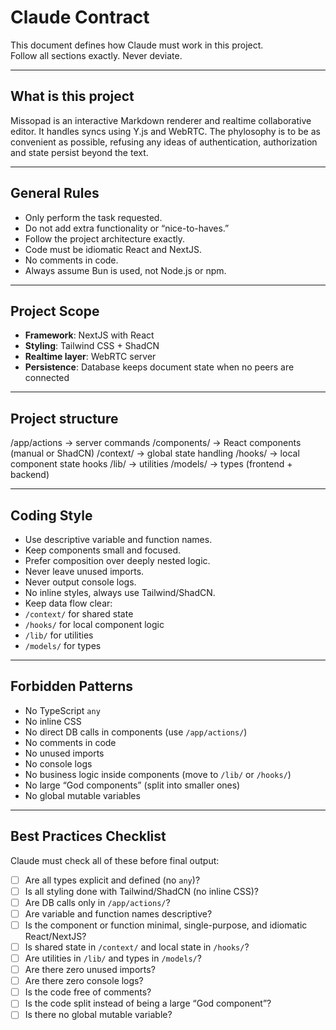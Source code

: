 # Claude Contract

This document defines how Claude must work in this project.  
Follow all sections exactly. Never deviate.  

---

## What is this project

Missopad is an interactive Markdown renderer and realtime collaborative editor. It handles syncs using Y.js and WebRTC.
The phylosophy is to be as convenient as possible, refusing any ideas of authentication, authorization and state persist
beyond the text.

---

## General Rules

- Only perform the task requested.  
- Do not add extra functionality or “nice-to-haves.”  
- Follow the project architecture exactly.  
- Code must be idiomatic React and NextJS.  
- No comments in code.  
- Always assume Bun is used, not Node.js or npm.  

---

## Project Scope

- **Framework**: NextJS with React  
- **Styling**: Tailwind CSS + ShadCN  
- **Realtime layer**: WebRTC server  
- **Persistence**: Database keeps document state when no peers are connected  

---

## Project structure

/app/actions    → server commands
/components/    → React components (manual or ShadCN)
/context/       → global state handling
/hooks/         → local component state hooks
/lib/           → utilities
/models/        → types (frontend + backend)

---

## Coding Style

- Use descriptive variable and function names.  
- Keep components small and focused.  
- Prefer composition over deeply nested logic.  
- Never leave unused imports.  
- Never output console logs.  
- No inline styles, always use Tailwind/ShadCN.  
- Keep data flow clear:  
- `/context/` for shared state  
- `/hooks/` for local component logic  
- `/lib/` for utilities  
- `/models/` for types  

---

## Forbidden Patterns

- No TypeScript `any`  
- No inline CSS  
- No direct DB calls in components (use `/app/actions/`)  
- No comments in code  
- No unused imports  
- No console logs  
- No business logic inside components (move to `/lib/` or `/hooks/`)  
- No large “God components” (split into smaller ones)  
- No global mutable variables  

---

## Best Practices Checklist

Claude must check all of these before final output:  

- [ ] Are all types explicit and defined (no `any`)?  
- [ ] Is all styling done with Tailwind/ShadCN (no inline CSS)?  
- [ ] Are DB calls only in `/app/actions/`?  
- [ ] Are variable and function names descriptive?  
- [ ] Is the component or function minimal, single-purpose, and idiomatic React/NextJS?  
- [ ] Is shared state in `/context/` and local state in `/hooks/`?  
- [ ] Are utilities in `/lib/` and types in `/models/`?  
- [ ] Are there zero unused imports?  
- [ ] Are there zero console logs?  
- [ ] Is the code free of comments?  
- [ ] Is the code split instead of being a large “God component”?  
- [ ] Is there no global mutable variable?
